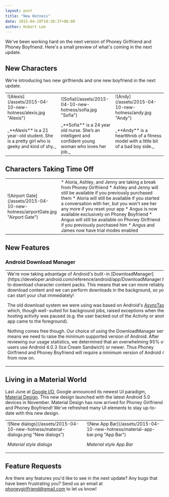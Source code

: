 ```yaml
---
layout: post
title: "New Hotness"
date: 2015-04-10T10:38:37+08:00
author: Hubert Lee
---
```

We've been working hard on the next version of Phoney Girlfriend and Phoney
Boyfriend. Here's a small preview of what's coming in the next update.

<!--more-->

## New Characters
We're introducing two new girlfriends and one new boyfriend in the next update.

<table style="table-layout: fixed; width: 100%; border-spacing: 1em;">
<tr>
<td markdown="1">
![Alexis](/assets/2015-04-10-new-hotness/alexis.jpg "Alexis")
</td>
<td markdown="1">
![Sofia](/assets/2015-04-10-new-hotness/sofia.jpg "Sofia")
</td>
<td markdown="1">
![Andy](/assets/2015-04-10-new-hotness/andy.jpg "Andy")
</td>
</tr>
<tr>
<td markdown="1">
_**Alexis** is a 21 year-old student. She is a pretty girl who is geeky and kind of shy._
</td>
<td markdown="1">
_**Sofia** is a 24 year old nurse. She’s an intelligent and confident young woman who loves her job._
</td>
<td markdown="1">
_**Andy** is a heartthrob of a fitness model with a little bit of a bad boy side._
</td>
</tr>
</table>

## Characters Taking Time Off

<table style="table-layout: fixed; width: 100%; border-spacing: 1em;">
<tr>
<td markdown="1" style="width:30%">
![Airport Gate](/assets/2015-04-10-new-hotness/airportGate.jpg "Airport Gate")
</td>
<td markdown="1" style="width:70%">
* Aloria, Ashley, and Jenny are taking a break from Phoney Girlfriend
  * Ashley and Jenny will still be available if you previously purchased them
  * Aloria will still be available if you started a conversation with her, but
    you won't see her any more if you reset your app
* Angus is now available exclusively on Phoney Boyfriend
  * Angus will still be available on Phoney Girlfriend if you previously
    purchased him
* Angus and James now have trial modes enabled
</td>
</tr>
</table>

## New Features

### Android Download Manager

<table style="table-layout: fixed; width: 100%; border-spacing: 1em;">
<tr>
<td markdown="1" style="width:70%">
We're now taking advantage of Android's built-in
[DownloadManager](https://developer.android.com/reference/android/app/DownloadManager.html)
to download character content packs. This means that we can more reliably
download content and we can perform downloads in the background, so you can
start your chat immediately!

The old download system we were using was based on Android's
[AsyncTask](https://developer.android.com/reference/android/os/AsyncTask.html),
which, though well-suited for background jobs, raised exceptions when the
hosting activity was paused (e.g. the user backed out of the Activity or another
app came to the foreground).

Nothing comes free though. Our choice of using the DownloadManager service means
we need to raise the minimum supported version of Android. After reviewing our
usage statistics, we determined that an overwhelming 95% of our users use
Android 4.0.3 (Ice Cream Sandwich) or newer. Thus Phoney Girlfriend and Phoney
Boyfriend will require a minimum version of Android 4.0.3 from now on.
</td>
<td markdown="1" style="width:30%">
![Old dialogs](/assets/2015-04-10-new-hotness/download-progress-dialog.png "Old dialogs")

*Goodbye download progress dialog!*
</td>
</tr>
</table>

## Living in a Material World
Last June at [Google I/O](https://www.google.com/events/io), Google announced
its newest UI paradigm,
[Material Design](http://www.google.com/design/spec/material-design/introduction.html).
This new design launched with the latest Android 5.0 devices in November.
Material Design has now arrived for Phoney Girlfriend and Phoney Boyfriend!
We've refreshed many UI elements to stay up-to-date with this new design.

<table style="table-layout: fixed; width: 100%; border-spacing: 1em;">
<tr>
<td markdown="1" style="width:50%">
![New dialogs](/assets/2015-04-10-new-hotness/material-dialogs.png "New dialogs")

*Material style dialogs*
</td>
<td markdown="1" style="width:50%">
![New App Bar](/assets/2015-04-10-new-hotness/material-app-bar.png "App Bar")

*Material style App Bar*
</td>
</tr>
</table>

## Feature Requests
Are there any features you'd like to see in the next update? Any bugs that have
been frustrating you? Send us an email at <phoneygirlfriend@gmail.com> to let us
know!
